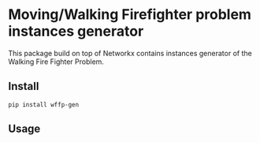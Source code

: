 # Moving/Walking  Firefighter problem instances generator

This package build on top of Networkx contains instances generator of the Walking Fire Fighter Problem.

## Install
```
pip install wffp-gen
```

## Usage

